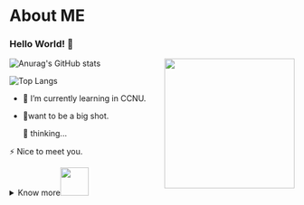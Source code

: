 # About ME
### Hello World! 👋
<img align='right' src="https://github.com/user-attachments/assets/0170e6e4-659f-4661-92f3-d3dd1666b21f" width="230">  


![Anurag's GitHub stats](https://github-readme-stats.vercel.app/api?username=MiEchoooo)  

![Top Langs](https://github-readme-stats.vercel.app/api/top-langs/?username=MiEchoooo)  


- 🌱 I’m currently learning in CCNU.
- 🔭want to be a big shot.


  💬 thinking...

⚡ Nice to meet you.

<details>
 <summary>Know more<img src="https://media.giphy.com/media/mGcNjsfWAjY5AEZNw6/giphy.gif" width="50"></summary>  
  
  - Email:3525910649@qq.com

  - GitHub:https://github.com/MiEchoooo
